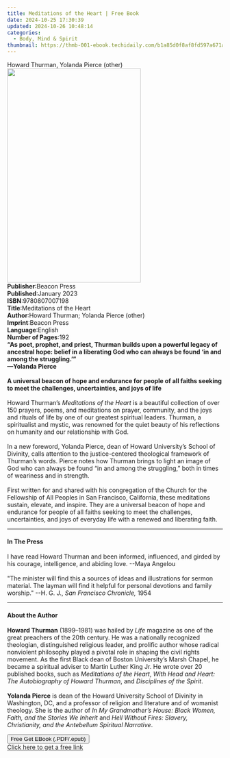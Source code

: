 ```yaml
---
title: Meditations of the Heart | Free Book
date: 2024-10-25 17:30:39
updated: 2024-10-26 10:48:14
categories:
  - Body, Mind & Spirit
thumbnail: https://thmb-001-ebook.techidaily.com/b1a85d0f8af8fd597a671abed325f9f955f94cc465e5cfc6f2eec9d9731cf3c2.jpg
---
```

<main id="book-container">
  <div class="flex flex-col">
    <div class="book-brief flex-1 py-6 px-4 sm:p-6 md:py-10 md:px-8">
      <!-- brief-->
      <div class="book-brief-main">Howard Thurman, Yolanda Pierce (other)</div>
    </div>
    <div
      class="book-meta-info flex-1 grid gap-4 col-start-1 col-end-3 row-start-1 sm:mb-6 sm:grid-cols-4 lg:gap-6 lg:col-start-2 lg:row-end-6 lg:row-span-6 lg:mb-0"
    >
      <div
        class="book-meta-info-left place-content-center mt-4 p-4 text-sm leading-6 col-start-2 col-span-2 dark:text-slate-400"
      >
        <img
          class="w-full h-500 object-cover rounded-lg sm:h-255 sm:col-span-2 lg:col-span-full"
          src="https://img-001-ebook.techidaily.com/c44f36a07a41f5f5617f66c2f9f6f12351a31b85c9b3d8b45ae63082e39794e8.jpg"
          alt=""
          width="312"
          height="500"
        />
      </div>
      <div
        class="book-meta-info-right mt-2 col-start-1 row-start-2 col-span-3 self-center"
      >
        <!-- meta data  -->
        <div class="flex flex-col px-4 md:px-8">
          <div class="flex-1">
            <strong>Publisher</strong>:<span class="px-2">Beacon Press</span>
          </div>
          <div class="flex-1">
            <strong>Published</strong>:<span class="px-2">January 2023</span>
          </div>
          <div class="flex-1">
            <strong>ISBN</strong>:<span class="px-2">9780807007198</span>
          </div>
          <div class="flex-1">
            <strong>Title</strong>:<span class="px-2"
              >Meditations of the Heart</span
            >
          </div>
          <div class="flex-1">
            <strong>Author</strong>:<span class="px-2"
              >Howard Thurman; Yolanda Pierce (other)</span
            >
          </div>
          <div class="flex-1">
            <strong>Imprint</strong>:<span class="px-2">Beacon Press</span>
          </div>
          <div class="flex-1">
            <strong>Language</strong>:<span class="px-2">English</span>
          </div>
          <div class="flex-1">
            <strong>Number of Pages</strong>:<span class="px-2">192</span>
          </div>
        </div>
      </div>
    </div>
    <div class="book-description flex-1 py-6 px-4 sm:p-6 md:py-10 md:px-8">
      <div class="book-description-main">
        <div accordion-content="" id="description">
          <b
            >“As poet, prophet, and priest, Thurman builds upon a powerful
            legacy of ancestral hope: belief in a liberating God who can always
            be found ‘in and among the struggling.’”<br />—Yolanda Pierce</b
          ><br /><br /><b
            >A universal beacon of hope and endurance for people of all faiths
            seeking to meet the challenges, uncertainties, and joys of life</b
          ><br /><br />Howard Thurman’s <i>Meditations of the Heart</i> is a
          beautiful collection of over 150 prayers, poems, and meditations on
          prayer, community, and the joys and rituals of life by one of our
          greatest spiritual leaders. Thurman, a spiritualist and mystic, was
          renowned for the quiet beauty of his reflections on humanity and our
          relationship with God.<br /><br />In a new foreword, Yolanda Pierce,
          dean of Howard University’s School of Divinity, calls attention to the
          justice-centered theological framework of Thurman’s words. Pierce
          notes how Thurman brings to light an image of God who can always be
          found “in and among the struggling,” both in times of weariness and in
          strength.<br /><br />First written for and shared with his
          congregation of the Church for the Fellowship of All Peoples in San
          Francisco, California, these meditations sustain, elevate, and
          inspire. They are a universal beacon of hope and endurance for people
          of all faiths seeking to meet the challenges, uncertainties, and joys
          of everyday life with a renewed and liberating faith.
        </div>
        <div class="accordion-fader"></div>
      </div>
    </div>
    <div class="book-excerpts flex-1 py-6 px-4 sm:p-6 md:py-10 md:px-8">
      <!-- excerpts-->
      <div class="book-excerpts-main">
        <hr />
        <h4 class="placeholder placeholder-heading">
          <span>In The Press</span>
        </h4>
        <p>
          I have read Howard Thurman and been informed, influenced, and girded
          by his courage, intelligence, and abiding love. --Maya Angelou<br /><br />"The
          minister will find this a sources of ideas and illustrations for
          sermon material. The layman will find it helpful for personal
          devotions and family worship." --H. G. J.,
          <i>San Francisco Chronicle,</i> 1954
        </p>
      </div>
    </div>
    <div class="book-about-author flex-1 py-6 px-4 sm:p-6 md:py-10 md:px-8">
      <!-- about author-->
      <div class="book-main-author-main">
        <hr />
        <h4 class="placeholder placeholder-heading">
          <span>About the Author</span>
        </h4>
        <p>
          <b>Howard Thurman</b> (1899–1981) was hailed by <i>Life</i> magazine
          as one of the great preachers of the 20th century. He was a nationally
          recognized theologian, distinguished religious leader, and prolific
          author whose radical nonviolent philosophy played a pivotal role in
          shaping the civil rights movement. As the first Black dean of Boston
          University’s Marsh Chapel, he became a spiritual adviser to Martin
          Luther King Jr. He wrote over 20 published books, such as
          <i>Meditations of the Heart</i>,
          <i>With Head and Heart: The Autobiography of Howard Thurman</i>, and
          <i>Disciplines of the Spirit</i>.<br /><br /><b>Yolanda Pierce</b> is
          dean of the Howard University School of Divinity in Washington, DC,
          and a professor of religion and literature and of womanist theology.
          She is the author of
          <i
            >In My Grandmother’s House: Black Women, Faith, and the Stories We
            Inherit</i
          >
          and
          <i
            >Hell Without Fires: Slavery, Christianity, and the Antebellum
            Spiritual Narrative</i
          >.
        </p>
      </div>
    </div>
    <div class="book-free-get flex-1 py-6 px-4 sm:p-6 md:py-10 md:px-8">
      <button
        id="btn-free-get"
        class="bg-blue-500 hover:bg-blue-700 text-white font-bold py-2 px-4 rounded"
      >
        Free Get EBook (.PDF/.epub)
      </button>
      <div id="countdown-display" class="px-2 text-lg mt-2"></div>
      <a
        id="free-link"
        class="hidden bg-blue-500 hover:bg-blue-700 text-white font-bold py-2 px-4 rounded"
        href="https://www.ebooks.com/en-us/book/210496979/meditations-of-the-heart/howard-thurman/"
        target="_blank"
        >Click here to get a free link</a
      >
    </div>
    <script>
      let countdownTime = 0;
      let countdownInterval = null;
      document
        .getElementById('btn-free-get')
        .addEventListener('click', startCountdown);
      function startCountdown() {
        countdownTime = new Date().getTime() + 60000 * 3;
        countdownInterval = setInterval(updateCountdown, 1000);
        document.getElementById('btn-free-get').disabled = true;
        document
          .getElementById('btn-free-get')
          .classList.add('bg-gray-500', 'cursor-not-allowed');
      }
      function updateCountdown() {
        let currentTime = new Date().getTime();
        let timeLeft = countdownTime - currentTime;
        let secondsLeft = Math.floor(timeLeft / 1000);
        document.getElementById('countdown-display').innerHTML =
          `Remaining time: ${secondsLeft} seconds.`;
        if (secondsLeft <= 0) {
          clearInterval(countdownInterval);
          document.getElementById('btn-free-get').classList.add('hidden');
          document.getElementById('free-link').classList.remove('hidden');
          document.getElementById('countdown-display').innerHTML = '';
        }
      }
    </script>
  </div>
</main>

